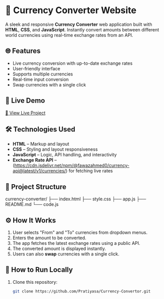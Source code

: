 # 💱 Currency Converter Website

A sleek and responsive **Currency Converter** web application built with **HTML**, **CSS**, and **JavaScript**. Instantly convert amounts between different world currencies using real-time exchange rates from an API.

## 🌐 Features

- Live currency conversion with up-to-date exchange rates  
- User-friendly interface   
- Supports multiple currencies  
- Real-time input conversion  
- Swap currencies with a single click

## 🚀 Live Demo

[🔗 View Live Project](https://github.com/Pratiyasa/Currency-Convertor.git)  


## 🛠️ Technologies Used

- **HTML** – Markup and layout  
- **CSS** – Styling and layout responsiveness  
- **JavaScript** – Logic, API handling, and interactivity  
- **Exchange Rate API** – (https://cdn.jsdelivr.net/npm/@fawazahmed0/currency-api@latest/v1/currencies/) for fetching live rates

## 📁 Project Structure

currency-converter/
├── index.html
├── style.css
├── app.js
├── README.md
└── code.js



## ⚙️ How It Works

1. User selects "From" and "To" currencies from dropdown menus.
2. Enters the amount to be converted.
3. The app fetches the latest exchange rates using a public API.
4. The converted amount is displayed instantly.
5. Users can also **swap** currencies with a single click.

## 🧪 How to Run Locally

1. Clone this repository:
   ```bash
   git clone https://github.com/Pratiyasa/Currency-Convertor.git


